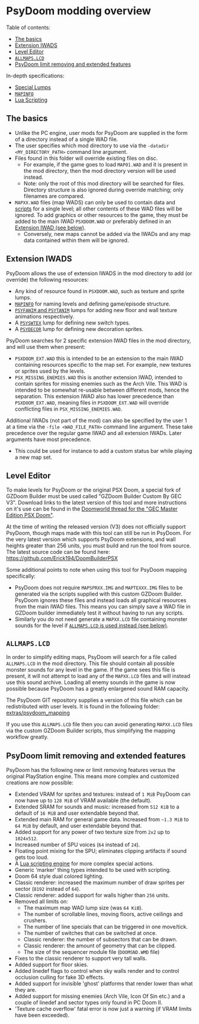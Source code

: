 # PsyDoom modding overview
Table of contents:
- [The basics](#The-basics)
- [Extension IWADS](#Extension-IWADS)
- [Level Editor](#Level-Editor)
- [`ALLMAPS.LCD`](#ALLMAPS\.LCD)
- [PsyDoom limit removing and extended features](#PsyDoom-limit-removing-and-extended-features)

In-depth specifications:
- [Special Lumps](PsyDoom%20Special%20Lumps.md)
- [`MAPINFO`](PsyDoom%20MAPINFO.md)
- [Lua Scripting](PsyDoom%20Lua%20Scripting.md)

## The basics
- Unlike the PC engine, user mods for PsyDoom are supplied in the form of a directory instead of a single WAD file.
- The user specifies which mod directory to use via the `-datadir <MY_DIRECTORY_PATH>` command line argument.
- Files found in this folder will override existing files on disc.
    - For example, if the game goes to load `MAP01.WAD` and it is present in the mod directory, then the mod directory version will be used instead.
    - Note: only the root of this mod directory will be searched for files. Directory structure is also ignored during override matching; only filenames are compared.
- `MAPXX.WAD` files (map WADS) can only be used to contain data and [scripts](PsyDoom%20Lua%20Scripting.md) for a single level; all other contents of these WAD files will be ignored. To add graphics or other resources to the game, they must be added to the main IWAD `PSXDOOM.WAD` or preferably defined in an [Extension IWAD (see below)](#Extension-IWADS).
    - Conversely, new maps cannot be added via the IWADs and any map data contained within them will be ignored.

## Extension IWADS
PsyDoom allows the use of extension IWADS in the mod directory to add (or override) the following resources:
- Any kind of resource found in `PSXDOOM.WAD`, such as texture and sprite lumps.
- [`MAPINFO`](PsyDoom%20MAPINFO.md) for naming levels and defining game/episode structure.
- [`PSYFANIM` and `PSYTANIM`](PsyDoom%20Special%20Lumps.md#PSYFANIM-and-PSYTANIM) lumps for adding new floor and wall texture animations respectively.
- A [`PSYSWTEX`](PsyDoom%20Special%20Lumps.md#PSYSWTEX) lump for defining new switch types.
- A [`PSYDECOR`](PsyDoom%20Special%20Lumps.md#PSYDECOR) lump for defining new decoration sprites.

PsyDoom searches for 2 specific extension IWAD files in the mod directory, and will use them when present:
- `PSXDOOM_EXT.WAD` this is intended to be an extension to the main IWAD containing resources specific to the map set. For example, new textures or sprites used by the levels.
- `PSX_MISSING_ENEMIES.WAD` this is another extension IWAD, intended to contain sprites for missing enemies such as the Arch Vile. This WAD is intended to be somewhat re-usable between different mods, hence the separation. This extension IWAD also has lower precedence than `PSXDOOM_EXT.WAD`, meaning files in `PSXDOOM_EXT.WAD` will override conflicting files in `PSX_MISSING_ENEMIES.WAD`.

Additional IWADs (not part of the mod) can also be specified by the user 1 at a time via the `-file <WAD_FILE_PATH>` command line argument. These take precedence over the regular game IWAD and all extension IWADs. Later arguments have most precedence.
- This could be used for instance to add a custom status bar while playing a new map set.

## Level Editor
To make levels for PsyDoom or the original PSX Doom, a special fork of GZDoom Builder must be used called "GZDoom Builder Custom By GEC V3". Download links to the latest version of this tool and more instructions on it's use can be found in the [Doomworld thread for the "GEC Master Edition PSX Doom"](https://www.doomworld.com/forum/topic/101161-gec-master-edition-psx-doom-for-the-playstation-1102019-beta-3-release-now-are-you-ready-for-more-action/).

At the time of writing the released version (V3) does not officially support PsyDoom, though maps made with this tool can still be run in PsyDoom. For the very latest version which supports PsyDoom extensions, and wall heights greater than 256 units, you must build and run the tool from source. The latest source code can be found here:
https://github.com/Erick194/DoomBuilderPSX

Some additional points to note when using this tool for PsyDoom mapping specifically:
- PsyDoom does not require `MAPSPRXX.IMG` and `MAPTEXXX.IMG` files to be generated via the scripts supplied with this custom GZDoom Builder. PsyDoom ignores these files and instead loads all graphical resources from the main IWAD files. This means you can simply save a WAD file in GZDoom builder immediately test it without having to run any scripts.
- Similarly you do not need generate a `MAPXX.LCD` file containing monster sounds for the level if [`ALLMAPS.LCD` is used instead (see below)](#ALLMAPS.LCD).

## `ALLMAPS.LCD`
In order to simplify editing maps, PsyDoom will search for a file called `ALLMAPS.LCD` in the mod directory. This file should contain all possible monster sounds for any level in the game. If the game sees this file is present, it will not attempt to load any of the `MAPXX.LCD` files and will instead use this sound archive. Loading all enemy sounds in the game is now possible because PsyDoom has a greatly enlargened sound RAM capacity.

The PsyDoom GIT repository supplies a version of this file which can be redistributed with user levels. It is found in the following folder:
[extras/psydoom_mapping](../extras/psydoom_mapping)

If you use this `ALLMAPS.LCD` file then you can avoid generating `MAPXX.LCD` files via the custom GZDoom Builder scripts, thus simplifying the mapping workflow greatly.

## PsyDoom limit removing and extended features
PsyDoom has the following new or limit removing features versus the original PlayStation engine. This means more complex and customized creations are now possible:
- Extended VRAM for sprites and textures: instead of `1 MiB` PsyDoom can now have up to `128 MiB` of VRAM available (the default).
- Extended SRAM for sounds and music: increased from `512 KiB` to a default of `16 MiB` and user extendable beyond that.
- Extended main RAM for general game data. Increased from `~1.3 MiB` to `64 MiB` by default, and user extendable beyond that.
- Added support for any power of two texture size from `2x2` up to `1024x512`.
- Increased number of SPU voices (`64` instead of `24`).
- Floating point mixing for the SPU; eliminates clipping artifacts if sound gets too loud.
- A [Lua scripting engine](PsyDoom%20Lua%20Scripting.md) for more complex special actions.
- Generic 'marker' thing types intended to be used with scripting.
- Doom 64 style dual colored lighting.
- Classic renderer: increased the maximum number of draw sprites per sector (`8192` instead of `64`).
- Classic renderer: added support for walls higher than `256` units.
- Removed all limits on:
    - The maximum map WAD lump size (was `64 KiB`).
    - The number of scrollable lines, moving floors, active ceilings and crushers.
    - The number of line specials that can be triggered in one move/tick.
    - The number of switches that can be switched at once.
    - Classic renderer: the number of subsectors that can be drawn.
    - Classic renderer: the amount of geometry that can be clipped.
    - The size of the sequencer module file (`DOOMSND.WMD` file)
- Fixes to the classic renderer to support very tall walls.
- Added support for floor skies.
- Added linedef flags to control when sky walls render and to control occlusion culling for fake 3D effects.
- Added support for invisible 'ghost' platforms that render lower than what they are.
- Added support for missing enemies (Arch Vile, Icon Of Sin etc.) and a couple of linedef and sector types only found in PC Doom II.
- 'Texture cache overflow' fatal error is now just a warning (if VRAM limits have been exceeded).
